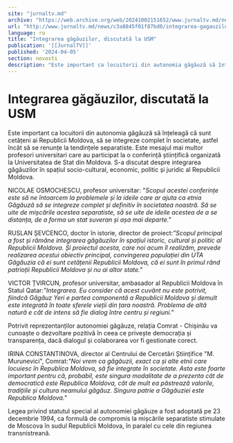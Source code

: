 ```yaml
---
site: "jurnaltv.md"
archive: "https://web.archive.org/web/20241002151652/www.jurnaltv.md/news/c3a8845f01f87bd0/integrarea-gagauzilor-discutata-la-usm.html"
url: "http://www.jurnaltv.md/news/c3a8845f01f87bd0/integrarea-gagauzilor-discutata-la-usm.html"
language: ro
title: "Integrarea găgăuzilor, discutată la USM"
publication: '[[JurnalTV]]'
published: '2024-04-05'
section: novosti
description: "Este important ca locuitorii din autonomia găgăuză să înțeleagă că sunt cetățeni ai Republicii Moldova, să se integreze complet în societate, astfel încât să se renunțe la tendințele separatiste. Este mesajul mai multor profesori universitari care au participat la o conferință științifică organizată la Universitatea de Stat din Moldova. S-a discutat despre integrarea găgăuzilor în spațiul socio-cultural, economic, politic și juridic al Republicii Moldova."
---
```


# Integrarea găgăuzilor, discutată la USM

Este important ca locuitorii din autonomia găgăuză să înțeleagă că sunt cetățeni ai Republicii Moldova, să se integreze complet în societate, astfel încât să se renunțe la tendințele separatiste. Este mesajul mai multor profesori universitari care au participat la o conferință științifică organizată la Universitatea de Stat din Moldova. S-a discutat despre integrarea găgăuzilor în spațiul socio-cultural, economic, politic și juridic al Republicii Moldova.

NICOLAE OSMOCHESCU, profesor universitar: "*Scopul acestei conferințe este să ne întoarcem la problemele și la ideile care ar ajuta ca etnia Găgăuză să se integreze complet și definitiv în societatea noastră. Să se uite de mișcările acestea separatiste, să se uite de ideile acestea de a se distanța, de a forma un stat suveran și așa mai departe."*

RUSLAN ȘEVCENCO, doctor în istorie, director de proiect:*"Scopul principal a fost și rămâne integrarea găgăuzilor în spațiul istoric, cultural și politic al Republicii Moldova. Și proiectul acesta, care noi acum îl realizăm, prevede realizarea acestui obiectiv principal, convingerea populației din UTA Găgăuzia că ei sunt cetățenii Republicii Moldova, că ei sunt în primul rând patrioții Republicii Moldova și nu ai altor state."*

VICTOR ȚVIRCUN, profesor universitar, ambasador al Republicii Moldova în Statul Qatar:*"Integrarea. Eu consider că acest cuvânt nu este potrivit, fiindcă Găgăuz Yeri e partea componentă a Republicii Moldova și demult este integrată în toate sferele vieții din țara noastră. Problema de altă natură e cât de intens să fie dialog între centru și regiuni."*

Potrivit reprezentanților autonomiei găgăuze, relația Comrat - Chișinău va cunoaște o dezvoltare pozitivă în ceea ce privește democrația și transparența, dacă dialogul și colaborarea vor fi gestionate corect.

IRINA CONSTANTINOVA, director al Centrului de Cercetări Științifice "M. Murunevici", Comrat:*"Noi vrem ca găgăuzii, exact ca și alte etnii care locuiesc în Republica Moldova, să fie integrate în societate. Asta este foarte important pentru că, probabil, este singura modalitate de a prezenta cât de democratică este Republica Moldova, cât de mult ea păstrează valorile, tradițiile și cultura neamului găgăuz. Singura patrie a Găgăuziei este Republica Moldova."*

Legea privind statutul special al autonomiei găgăuze a fost adoptată pe 23 decembrie 1994, ca formulă de compromis la mișcările separatiste stimulate de Moscova în sudul Republicii Moldova, în paralel cu cele din regiunea transnistreană.